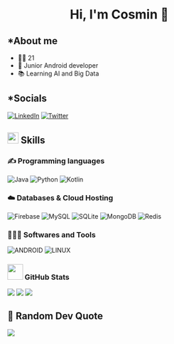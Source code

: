 <div align="center">
  <h1 align="center">Hi, I'm Cosmin 👋</h1>
</div>

## *About me
<ul>
  <li>🙋‍♂️ 21</li>
  <li>📱 Junior Android developer</li>
  <li>📚 Learning AI and Big Data</li>
</ul>

## *Socials
[![LinkedIn](https://img.shields.io/badge/LinkedIn-%230077B5.svg?logo=linkedin&logoColor=white)](https://linkedin.com/in/https://www.linkedin.com/in/cosmin-ionut-iordache-62641b26a/) [![Twitter](https://img.shields.io/badge/Twitter-%231DA1F2.svg?logo=Twitter&logoColor=white)](https://twitter.com/https://twitter.com/cosminiordachee)

## <img src="https://media2.giphy.com/media/QssGEmpkyEOhBCb7e1/giphy.gif?cid=ecf05e47a0n3gi1bfqntqmob8g9aid1oyj2wr3ds3mg700bl&rid=giphy.gif" width ="25"> Skills

### ✍ Programming languages
![Java](https://img.shields.io/badge/java-%23ED8B00.svg?style=for-the-badge&logo=java&logoColor=white) ![Python](https://img.shields.io/badge/python-3670A0?style=for-the-badge&logo=python&logoColor=ffdd54) ![Kotlin](https://img.shields.io/badge/kotlin-%230095D5.svg?style=for-the-badge&logo=kotlin&logoColor=white)

### ☁️ Databases & Cloud Hosting
![Firebase](https://img.shields.io/badge/firebase-%23039BE5.svg?style=for-the-badge&logo=firebase) ![MySQL](https://img.shields.io/badge/mysql-%2300f.svg?style=for-the-badge&logo=mysql&logoColor=white) ![SQLite](https://img.shields.io/badge/sqlite-%2307405e.svg?style=for-the-badge&logo=sqlite&logoColor=white) ![MongoDB](https://img.shields.io/badge/MongoDB-%234ea94b.svg?style=for-the-badge&logo=mongodb&logoColor=white) ![Redis](https://img.shields.io/badge/redis-%23DD0031.svg?style=for-the-badge&logo=redis&logoColor=white)

### 👨🏻‍💻 Softwares and Tools
![ANDROID](https://img.shields.io/badge/android-%2320232a.svg?style=for-the-badge&logo=android&logoColor=%a4c639) ![LINUX](https://img.shields.io/badge/Linux-FCC624?style=for-the-badge&logo=linux&logoColor=black)

### <img src="https://media.giphy.com/media/iY8CRBdQXODJSCERIr/giphy.gif" width="35"> GitHub Stats
![](https://github-readme-stats.vercel.app/api?username=CosminIordache&theme=prussian&hide_border=false&include_all_commits=false&count_private=false)
![](https://github-readme-streak-stats.herokuapp.com/?user=CosminIordache&theme=prussian&hide_border=false)
![](https://github-readme-stats.vercel.app/api/top-langs/?username=CosminIordache&theme=prussian&hide_border=false&include_all_commits=false&count_private=false&layout=compact)

## 🧠 Random Dev Quote
![](https://quotes-github-readme.vercel.app/api?type=horizontal&theme=radical)







